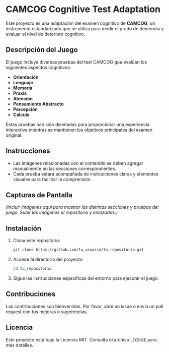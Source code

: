 # CAMCOG Cognitive Test Adaptation

Este proyecto es una adaptación del examen cognitivo de **CAMCOG**, un instrumento estandarizado que se utiliza para medir el grado de demencia y evaluar el nivel de deterioro cognitivo.

## Descripción del Juego

El juego incluye diversas pruebas del test CAMCOG que evalúan los siguientes aspectos cognitivos:

- **Orientación**
- **Lenguaje**
- **Memoria**
- **Praxis**
- **Atención**
- **Pensamiento Abstracto**
- **Percepción**
- **Cálculo**

Estas pruebas han sido diseñadas para proporcionar una experiencia interactiva mientras se mantienen los objetivos principales del examen original.

## Instrucciones

- Las imágenes relacionadas con el contenido se deben agregar manualmente en las secciones correspondientes.
- Cada prueba estará acompañada de instrucciones claras y elementos visuales para facilitar la comprensión.

## Capturas de Pantalla

*(Incluir imágenes aquí para mostrar las distintas secciones y pruebas del juego. Subir las imágenes al repositorio y enlazarlas.)*

## Instalación

1. Clona este repositorio:
   ```bash
   git clone https://github.com/tu_usuario/tu_repositorio.git
   ```
2. Accede al directorio del proyecto:
   ```bash
   cd tu_repositorio
   ```
3. Sigue las instrucciones específicas del entorno para ejecutar el juego.

## Contribuciones

Las contribuciones son bienvenidas. Por favor, abre un issue o envía un pull request con tus mejoras o sugerencias.

## Licencia

Este proyecto está bajo la Licencia MIT. Consulta el archivo `LICENSE` para más detalles.
